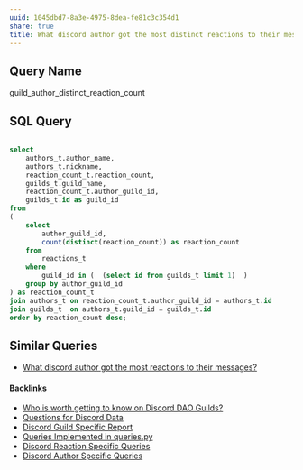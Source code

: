 ```yaml
---
uuid: 1045dbd7-8a3e-4975-8dea-fe81c3c354d1
share: true
title: What discord author got the most distinct reactions to their messages?
---
```

## Query Name

guild_author_distinct_reaction_count

## SQL Query

``` SQL

select
	authors_t.author_name,
	authors_t.nickname, 
	reaction_count_t.reaction_count,
	guilds_t.guild_name,
	reaction_count_t.author_guild_id,
	guilds_t.id as guild_id
from
(
	select 
		author_guild_id,
		count(distinct(reaction_count)) as reaction_count
	from
		reactions_t
	where
		guild_id in (  (select id from guilds_t limit 1)  )
	group by author_guild_id
) as reaction_count_t
join authors_t on reaction_count_t.author_guild_id = authors_t.id
join guilds_t  on authors_t.guild_id = guilds_t.id
order by reaction_count desc;

```

## Similar Queries

* [What discord author got the most reactions to their messages?](../31ea5eb0-424d-4bac-ac87-dcc463b5d92d)

#### Backlinks

* [Who is worth getting to know on Discord DAO Guilds?](/315a04ff-5358-4d9f-840e-09c7ab7ea1a2)
* [Questions for Discord Data](/46abc67b-bbe7-4800-82f5-f08d4c457ef0)
* [Discord Guild Specific Report](/a41f63f6-9eaf-41bb-8e62-e47ffa29cb92)
* [Queries Implemented in queries.py](/3a44d50b-0280-42f8-8fa0-6c15d4ffe161)
* [Discord Reaction Specific Queries](/88b3a4ff-8c43-416c-baed-f89483f9347a)
* [Discord Author Specific Queries](/f6c57d06-6240-41fc-9174-7a6b18362030)